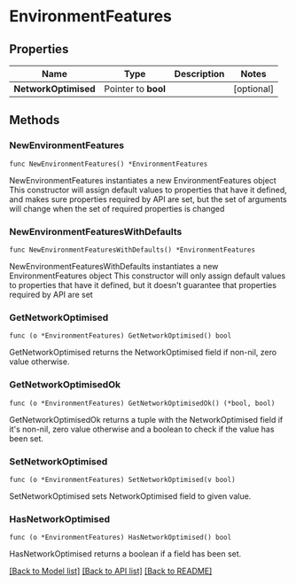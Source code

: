 # EnvironmentFeatures

## Properties

Name | Type | Description | Notes
------------ | ------------- | ------------- | -------------
**NetworkOptimised** | Pointer to **bool** |  | [optional] 

## Methods

### NewEnvironmentFeatures

`func NewEnvironmentFeatures() *EnvironmentFeatures`

NewEnvironmentFeatures instantiates a new EnvironmentFeatures object
This constructor will assign default values to properties that have it defined,
and makes sure properties required by API are set, but the set of arguments
will change when the set of required properties is changed

### NewEnvironmentFeaturesWithDefaults

`func NewEnvironmentFeaturesWithDefaults() *EnvironmentFeatures`

NewEnvironmentFeaturesWithDefaults instantiates a new EnvironmentFeatures object
This constructor will only assign default values to properties that have it defined,
but it doesn't guarantee that properties required by API are set

### GetNetworkOptimised

`func (o *EnvironmentFeatures) GetNetworkOptimised() bool`

GetNetworkOptimised returns the NetworkOptimised field if non-nil, zero value otherwise.

### GetNetworkOptimisedOk

`func (o *EnvironmentFeatures) GetNetworkOptimisedOk() (*bool, bool)`

GetNetworkOptimisedOk returns a tuple with the NetworkOptimised field if it's non-nil, zero value otherwise
and a boolean to check if the value has been set.

### SetNetworkOptimised

`func (o *EnvironmentFeatures) SetNetworkOptimised(v bool)`

SetNetworkOptimised sets NetworkOptimised field to given value.

### HasNetworkOptimised

`func (o *EnvironmentFeatures) HasNetworkOptimised() bool`

HasNetworkOptimised returns a boolean if a field has been set.


[[Back to Model list]](../README.md#documentation-for-models) [[Back to API list]](../README.md#documentation-for-api-endpoints) [[Back to README]](../README.md)


